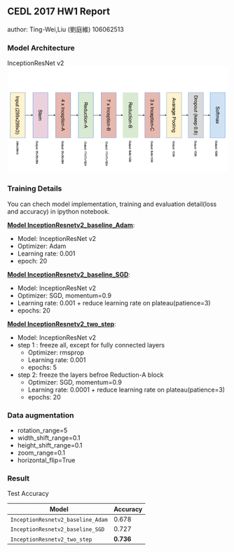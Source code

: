 ## CEDL 2017 HW1 Report
author: Ting-Wei,Liu (劉庭維) 106062513

### Model Architecture
InceptionResNet v2
<img src="overall.png"/>


### Training Details
You can chech model implementation, training and evaluation detail(loss and accuracy) in ipython notebook.

[**Model InceptionResnetv2_baseline_Adam**](https://github.com/refu0523/homework1/blob/master/InceptionResnetv2_baseline_Adam.ipynb): 
- Model: InceptionResNet v2  
- Optimizer: Adam  
- Learning rate: 0.001  
- epoch: 20

[**Model InceptionResnetv2_baseline_SGD**](https://github.com/refu0523/homework1/blob/master/InceptionResnetv2_baseline_SGD.ipynb): 
- Model: InceptionResNet v2  
- Optimizer: SGD, momentum=0.9  
- Learning rate: 0.001 + reduce learning rate on plateau(patience=3)
- epochs: 20

[**Model InceptionResnetv2_two_step**](https://github.com/refu0523/homework1/blob/master/InceptionResnetv2_two_step.py):
- Model: InceptionResNet v2  
- step 1 : freeze all, except for fully connected layers 
    - Optimizer: rmsprop  
	- Learning rate: 0.001
	- epochs: 5
- step 2: freeze the layers befroe Reduction-A block
    - Optimizer: SGD, momentum=0.9
    - Learning rate: 0.0001 + reduce learning rate on plateau(patience=3)
    - epochs: 20

### Data augmentation
- rotation_range=5
- width_shift_range=0.1
- height_shift_range=0.1
- zoom_range=0.1
- horizontal_flip=True

### Result
Test Accuracy

| Model | Accuracy |  
|-------|----------|
| `InceptionResnetv2_baseline_Adam`| 0.678 |
| `InceptionResnetv2_baseline_SGD`| 0.727 |
| `InceptionResnetv2_two_step`| **0.736** |

